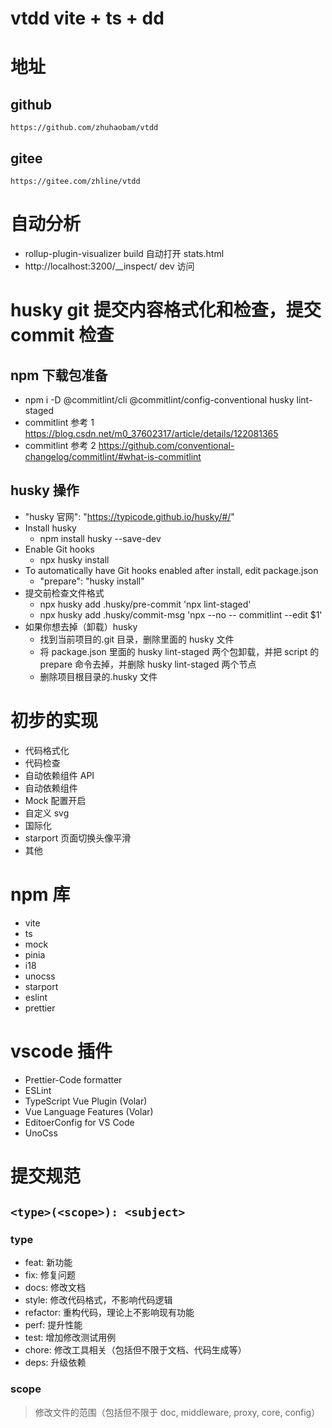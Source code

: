 # vtdd vite + ts + dd

# 地址
## github
`https://github.com/zhuhaobam/vtdd`
## gitee
`https://gitee.com/zhline/vtdd`

# 自动分析

- rollup-plugin-visualizer build 自动打开 stats.html
- http://localhost:3200/\_\_inspect/ dev 访问

# husky git 提交内容格式化和检查，提交 commit 检查

## npm 下载包准备

- npm i -D @commitlint/cli @commitlint/config-conventional husky lint-staged
- commitlint 参考 1 https://blog.csdn.net/m0_37602317/article/details/122081365
- commitlint 参考 2 https://github.com/conventional-changelog/commitlint/#what-is-commitlint

## husky 操作

- "husky 官网": "https://typicode.github.io/husky/#/"
- Install husky
  - npm install husky --save-dev
- Enable Git hooks
  - npx husky install
- To automatically have Git hooks enabled after install, edit package.json
  - "prepare": "husky install"
- 提交前检查文件格式
  - npx husky add .husky/pre-commit 'npx lint-staged'
  - npx husky add .husky/commit-msg 'npx --no -- commitlint --edit $1'
- 如果你想去掉（卸载）husky
  - 找到当前项目的.git 目录，删除里面的 husky 文件
  - 将 package.json 里面的 husky lint-staged 两个包卸载，并把 script 的 prepare 命令去掉，并删除 husky lint-staged 两个节点
  - 删除项目根目录的.husky 文件

# 初步的实现

- 代码格式化
- 代码检查
- 自动依赖组件 API
- 自动依赖组件
- Mock 配置开启
- 自定义 svg
- 国际化
- starport 页面切换头像平滑
- 其他

# npm 库

- vite
- ts
- mock
- pinia
- i18
- unocss
- starport
- eslint
- prettier

# vscode 插件

- Prettier-Code formatter
- ESLint
- TypeScript Vue Plugin (Volar)
- Vue Language Features (Volar)
- EditoerConfig for VS Code
- UnoCss

# 提交规范

## `<type>(<scope>): <subject>`

### type

- feat: 新功能
- fix: 修复问题
- docs: 修改文档
- style: 修改代码格式，不影响代码逻辑
- refactor: 重构代码，理论上不影响现有功能
- perf: 提升性能
- test: 增加修改测试用例
- chore: 修改工具相关（包括但不限于文档、代码生成等）
- deps: 升级依赖

### scope

> 修改文件的范围（包括但不限于 doc, middleware, proxy, core, config）
